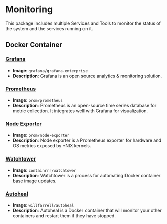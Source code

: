 # Monitoring

This package includes multiple Services and Tools to monitor the status of the system and the services running on it.

## Docker Container

### [Grafana](https://grafana.com/)

- **Image**: `grafana/grafana-enterprise`
- **Description**: Grafana is an open source analytics & monitoring solution.

### [Prometheus](https://prometheus.io/)

- **Image**: `prom/prometheus`
- **Description**: Prometheus is an open-source time series database for metric collection. It integrates well with Grafana for visualization.

### [Node Exporter](https://hub.docker.com/r/prom/node-exporter)

- **Image**: `prom/node-exporter`
- **Description**: Node exporter is a Prometheus exporter for hardware and OS metrics exposed by *NIX kernels.

### [Watchtower](https://hub.docker.com/r/containrrr/watchtower)

- **Image**: `containrrr/watchtower`
- **Description**: Watchtower is a process for automating Docker container base image updates.

### [Autoheal](https://github.com/willfarrell/docker-autoheal)

- **Image**: `willfarrell/autoheal`
- **Description**: Autoheal is a Docker container that will monitor your other containers and restart them if they have stopped.
